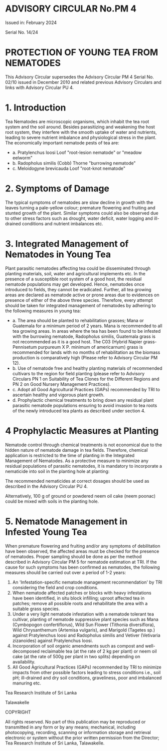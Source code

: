# ADVISORY CIRCULAR No.PM 4

Issued in: February 2024

Serial No. 14/24

# PROTECTION OF YOUNG TEA FROM NEMATODES

This Advisory Circular supersedes the Advisory Circular PM 4 Serial No. 02/10 issued in December 2010 and related previous Advisory Circulars and links with Advisory Circular PU 4.

# 1. Introduction

Tea Nematodes are microscopic organisms, which inhabit the tea root system and the soil around. Besides parasitizing and weakening the host root system, they interfere with the smooth uptake of water and nutrients, leading to severe nutrient imbalance and physiological stress in the plant. The economically important nematode pests of tea are:

- a. Pratylenchus loosi Loof "root-lesion nematode" or "meadow eelworm"
- b. Radopholus similis (Cobb) Thorne "burrowing nematode"
- c. Meloidogyne brevicauda Loof "root-knot nematode"

# 2. Symptoms of Damage

The typical symptoms of nematodes are slow decline in growth with the leaves turning a pale-yellow colour; premature flowering and fruiting and stunted growth of the plant. Similar symptoms could also be observed due to other stress factors such as drought, water deficit, water logging and ill-drained conditions and nutrient imbalances etc.

# 3. Integrated Management of Nematodes in Young Tea

Plant parasitic nematodes affecting tea could be disseminated through planting materials, soil, water and agricultural implements etc. In the presence of a susceptible root system of a good host, the residual nematode populations may get developed. Hence, nematodes once introduced to fields, they cannot be eradicated. Further, all tea growing areas are declared as nematode active or prone areas due to evidences on presence of either of the above three species. Therefore, every attempt should be taken for integrated management of nematodes by adhering to the following measures in young tea:

- a. The area should be planted to rehabilitation grasses; Mana or Guatemala for a minimum period of 2 years. Mana is recommended to all tea growing areas. In areas where the tea has been found to be infested with the burrowing nematode, Radopholus similis, Guatemala grass is not recommended as it is a good host. The C03 (Hybrid Napier grass- Pennisetum purpureum X P. minimum of americarnum) grass is recommended for lands with no months of rehabilitation as the biomass production is comparatively high (Please refer to Advisory Circular PM 12).
- b. Use of nematode free and healthy planting materials of recommended cultivars to the region for field planting (please refer to Advisory Circulars PN 1 on Suitability of Tea Clones for the Different Regions and PN 2 on Good Nursery Management Practices).
- c. Adopt all Good Agricultural Practices (GAPs) recommended by TRI to ascertain healthy and vigorous plant growth.
- d. Prophylactic chemical treatments to bring down any residual plant parasitic nematode populations ensuring to avoid invasion to tea roots of the newly introduced tea plants as described under section 4.
# 4 Prophylactic Measures at Planting

Nematode control through chemical treatments is not economical due to the hidden nature of nematode damage in tea fields. Therefore, chemical application is restricted to the time of planting in the Integrated Management of Nematodes. As a protective measure to minimize any residual populations of parasitic nematodes, it is mandatory to incorporate a nematicide into soil in the planting hole at planting:

The recommended nematicides at correct dosages should be used as described in the Advisory Circular PU 4.

Alternatively, 100 g of ground or powdered neem oil cake (neem poonac) could be mixed with soils in the planting hole.

# 5. Nematode Management in Infested Young Tea

When premature flowering and fruiting and/or any symptoms of debilitation have been observed, the affected areas must be checked for the presence of nematodes. Proper sampling should be done as per the method described in Advisory Circular PM 5 for nematode estimation at TRI. If the cause for such symptoms has been confirmed as nematodes, the following measures should be carried out over a period of 1-2 years:

1. An 'Infestation-specific nematode management recommendation' by TRI considering the field and crop conditions.
2. When nematode affected patches or blocks with heavy infestations have been identified, in situ block infilling; uproot affected tea in patches; remove all possible roots and rehabilitate the area with a suitable grass species.
3. Under a very light nematode infestation with a nematode tolerant tea cultivar, planting of nematode suppressive plant species such as Mana (Cymbopogon confertiflorus), Wild Sun Flower (Tithonia diversiflora), Wild Chrysanthemum (Artemisa vulgaris), and Marigold (Tagetes sp.) against Pratylenchus loosi and Radopholus similis and Vetiver (Vetivaria zizanoides) against Pratylenchus loosi.
4. Incorporation of soil organic amendments such as compost and well-decomposed reclaimable tea (at the rate of 2 kg per plant) or neem oil cake (at the rate of 500g per plant in two splits) depending on availability.
5. All Good Agricultural Practices (GAPs) recommended by TRI to minimize impacts from other possible factors leading to stress conditions i.e., soil pH; ill-drained and dry soil conditions, graveliness, poor and imbalanced manuring etc.

Tea Research Institute of Sri Lanka

Talawakelle

COPYRIGHT

All rights reserved. No part of this publication may be reproduced or transmitted in any form or by any means; mechanical, including photocopying, recording, scanning or information storage and retrieval electronic or system without the prior written permission from the Director; Tea Research Institute of Sri Lanka, Talawakelle.